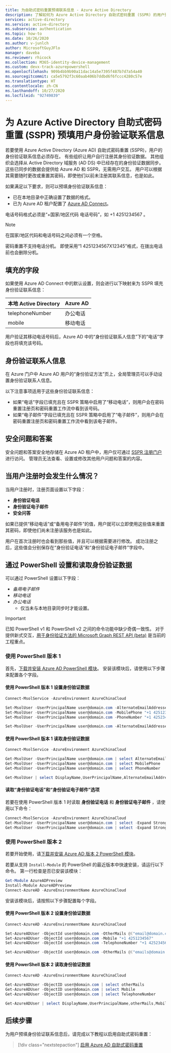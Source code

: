 ```yaml
---
title: 为自助式密码重置预填联系信息 - Azure Active Directory
description: 了解如何为 Azure Active Directory 自助式密码重置 (SSPR) 的用户预填联系信息，以便他们无需完成注册过程即可使用该功能。
services: active-directory
ms.service: active-directory
ms.subservice: authentication
ms.topic: how-to
ms.date: 10/26/2020
ms.author: v-junlch
author: MicrosoftGuyJFlo
manager: daveba
ms.reviewer: rhicock
ms.collection: M365-identity-device-management
ms.custom: devx-track-azurepowershell
ms.openlocfilehash: 909b4bb9b90a11dac14a5e7395f487b7d7a54a40
ms.sourcegitcommit: ca5e5792f3c60aab406b7ddbd6f6fccc4280c57e
ms.translationtype: HT
ms.contentlocale: zh-CN
ms.lasthandoff: 10/27/2020
ms.locfileid: "92749839"
---
```

# <a name="pre-populate-user-authentication-contact-information-for-azure-active-directory-self-service-password-reset-sspr"></a>为 Azure Active Directory 自助式密码重置 (SSPR) 预填用户身份验证联系信息

若要使用 Azure Active Directory (Azure AD) 自助式密码重置 (SSPR)，用户的身份验证联系信息必须存在。 有些组织让用户自行注册其身份验证数据。 其他组织会选择从 Active Directory 域服务 (AD DS) 中已经存在的身份验证数据同步。 这些已同步的数据会提供给 Azure AD 和 SSPR，无需用户交互。 用户可以根据其需要随时更改或重置其密码，即使他们以前未注册其联系信息，也是如此。

如果满足以下要求，则可以预填身份验证联系信息：

* 已在本地目录中正确设置了数据的格式。
* 已为 Azure AD 租户配置了 [Azure AD Connect](../hybrid/how-to-connect-install-express.md)。

电话号码格式必须是“+国家/地区代码 电话号码”，如 +1 4251234567 。

> [!NOTE]
> 在国家/地区代码和电话号码之间必须有一个空格。
>
> 密码重置不支持电话分机。 即使采用“1 4251234567X12345”格式，在拨出电话前也会删除分机。

## <a name="fields-populated"></a>填充的字段

如果使用 Azure AD Connect 中的默认设置，则会进行以下映射来为 SSPR 填充身份验证联系信息：

| 本地 Active Directory | Azure AD     |
|------------------------------|--------------|
| telephoneNumber              | 办公电话 |
| mobile                       | 移动电话 |

用户验证其移动电话号码后，Azure AD 中的“身份验证联系人信息”下的“电话”字段也将填充该号码。

## <a name="authentication-contact-info"></a>身份验证联系人信息

在 Azure 门户中 Azure AD 用户的“身份验证方法”页上，全局管理员可以手动设置身份验证联系人信息。 


以下注意事项适用于这些身份验证联系信息：

* 如果“电话”字段已填充且在 SSPR 策略中启用了“移动电话”，则用户会在密码重置注册页和密码重置工作流中看到该号码。
* 如果“电子邮件”字段已填充且在 SSPR 策略中启用了“电子邮件”，则用户会在密码重置注册页和密码重置工作流中看到该电子邮件。

## <a name="security-questions-and-answers"></a>安全问题和答案

安全问题和答案安全地存储在 Azure AD 租户中，用户仅可通过 [SSPR 注册门户](https://account.activedirectory.windowsazure.cn/PasswordReset/Register.aspx?regref=ssprsetup)进行访问。 管理员无法查看、设置或修改其他用户问题和答案的内容。

## <a name="what-happens-when-a-user-registers"></a>当用户注册时会发生什么情况？

当用户注册时，注册页面设置以下字段：

* **身份验证电话**
* **身份验证电子邮件**
* **安全问答**

如果已提供“移动电话”或“备用电子邮件”的值，用户就可以立即使用这些值来重置其密码，即使他们尚未注册该服务也是如此。 

用户在首次注册时也会看到那些值，并且可以根据需要进行修改。 成功注册之后，这些值会分别保存在“身份验证电话”和“身份验证电子邮件”字段中。 

## <a name="set-and-read-the-authentication-data-through-powershell"></a>通过 PowerShell 设置和读取身份验证数据

可以通过 PowerShell 设置以下字段：

* *备用电子邮件*
* *移动电话*
* *办公电话*
    * 仅当未与本地目录同步时才能设置。

> [!IMPORTANT]
> 已知 PowerShell v1 和 PowerShell v2 之间的命令功能中缺少奇偶一致性。 对于提供新式交互，[用于身份验证方法的 Microsoft Graph REST API (beta)](https://docs.microsoft.com/graph/api/resources/authenticationmethods-overview) 是当前的工程重点。

### <a name="use-powershell-version-1"></a>使用 PowerShell 版本 1

首先，[下载并安装 Azure AD PowerShell 模块](https://docs.microsoft.com/previous-versions/azure/jj151815(v=azure.100)#bkmk_installmodule)。 安装该模块后，请使用以下步骤来配置各个字段。

#### <a name="set-the-authentication-data-with-powershell-version-1"></a>使用 PowerShell 版本 1 设置身份验证数据

```PowerShell
Connect-MsolService -AzureEnvironment AzureChinaCloud

Set-MsolUser -UserPrincipalName user@domain.com -AlternateEmailAddresses @("email@domain.com")
Set-MsolUser -UserPrincipalName user@domain.com -MobilePhone "+1 4251234567"
Set-MsolUser -UserPrincipalName user@domain.com -PhoneNumber "+1 4252345678"

Set-MsolUser -UserPrincipalName user@domain.com -AlternateEmailAddresses @("email@domain.com") -MobilePhone "+1 4251234567" -PhoneNumber "+1 4252345678"
```

#### <a name="read-the-authentication-data-with-powershell-version-1"></a>使用 PowerShell 版本 1 读取身份验证数据

```PowerShell
Connect-MsolService -AzureEnvironment AzureChinaCloud

Get-MsolUser -UserPrincipalName user@domain.com | select AlternateEmailAddresses
Get-MsolUser -UserPrincipalName user@domain.com | select MobilePhone
Get-MsolUser -UserPrincipalName user@domain.com | select PhoneNumber

Get-MsolUser | select DisplayName,UserPrincipalName,AlternateEmailAddresses,MobilePhone,PhoneNumber | Format-Table
```

#### <a name="read-the-authentication-phone-and-authentication-email-options"></a>读取“身份验证电话”和“身份验证电子邮件”选项

若要在使用 PowerShell 版本 1 时读取 **身份验证电话** 和 **身份验证电子邮件** ，请使用以下命令：

```PowerShell
Connect-MsolService -AzureEnvironment AzureChinaCloud
Get-MsolUser -UserPrincipalName user@domain.com | select -Expand StrongAuthenticationUserDetails | select PhoneNumber
Get-MsolUser -UserPrincipalName user@domain.com | select -Expand StrongAuthenticationUserDetails | select Email
```

### <a name="use-powershell-version-2"></a>使用 PowerShell 版本 2

若要开始使用，请[下载并安装 Azure AD 版本 2 PowerShell 模块](https://docs.microsoft.com/powershell/module/azuread/?view=azureadps-2.0)。

若要从支持 `Install-Module` 的 PowerShell 的最近版本中快速安装，请运行以下命令。 第一行检查是否已安装该模块：

```PowerShell
Get-Module AzureADPreview
Install-Module AzureADPreview
Connect-AzureAD -AzureEnvironmentName AzureChinaCloud
```

安装该模块后，请按照以下步骤配置每个字段。

#### <a name="set-the-authentication-data-with-powershell-version-2"></a>使用 PowerShell 版本 2 设置身份验证数据

```PowerShell
Connect-AzureAD -AzureEnvironmentName AzureChinaCloud

Set-AzureADUser -ObjectId user@domain.com -OtherMails @("email@domain.com")
Set-AzureADUser -ObjectId user@domain.com -Mobile "+1 4251234567"
Set-AzureADUser -ObjectId user@domain.com -TelephoneNumber "+1 4252345678"

Set-AzureADUser -ObjectId user@domain.com -OtherMails @("emails@domain.com") -Mobile "+1 4251234567" -TelephoneNumber "+1 4252345678"
```

#### <a name="read-the-authentication-data-with-powershell-version-2"></a>使用 PowerShell 版本 2 读取身份验证数据

```PowerShell
Connect-AzureAD -AzureEnvironmentName AzureChinaCloud

Get-AzureADUser -ObjectID user@domain.com | select otherMails
Get-AzureADUser -ObjectID user@domain.com | select Mobile
Get-AzureADUser -ObjectID user@domain.com | select TelephoneNumber

Get-AzureADUser | select DisplayName,UserPrincipalName,otherMails,Mobile,TelephoneNumber | Format-Table
```

## <a name="next-steps"></a>后续步骤

为用户预填身份验证联系信息后，请完成以下教程以启用自助式密码重置：

> [!div class="nextstepaction"]
> [启用 Azure AD 自助式密码重置](tutorial-enable-sspr.md)

